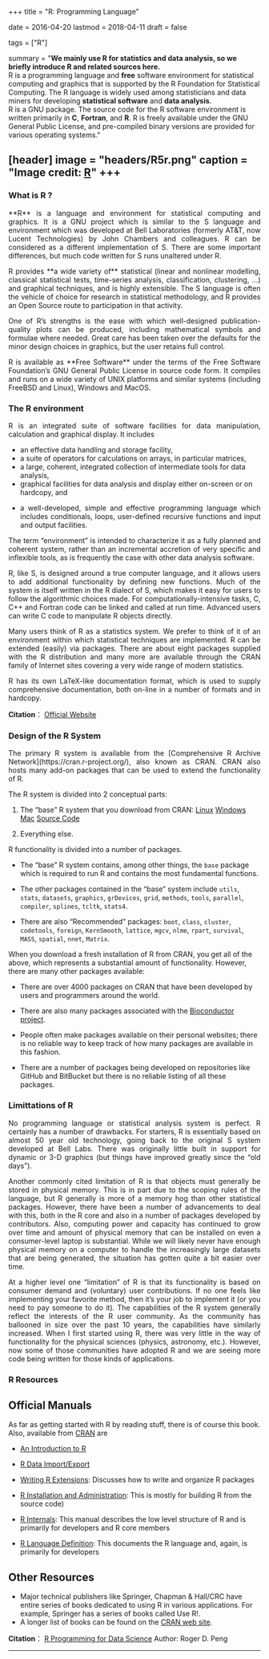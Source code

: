 +++
title = "R: Programming Language"

date = 2016-04-20
lastmod = 2018-04-11
draft = false

tags = ["R"]

summary = "**We mainly use R for statistics and data analysis, so we briefly introduce R and related sources here.** <br/>R is a programming language and **free** software environment for statistical computing and graphics that is supported by the R Foundation for Statistical Computing. The R language is widely used among statisticians and data miners for developing **statistical software** and **data analysis**. <br/>R is a GNU package. The source code for the R software environment is written primarily in **C**, **Fortran**, and **R**.  R is freely available under the GNU General Public License, and pre-compiled binary versions are provided for various operating systems."

[header]
image = "headers/R5r.png"
caption = "Image credit: [**R**](https://www.r-project.org/)"
+++
---
### What is R ?
<p align="justify">**R** is a language and environment for statistical computing and graphics. It is a GNU project which is similar to the S language and environment which was developed at Bell Laboratories (formerly AT&T, now Lucent Technologies) by John Chambers and colleagues. R can be considered as a different implementation of S. There are some important differences, but much code written for S runs unaltered under R.

<p align="justify">R provides **a wide variety of** statistical (linear and nonlinear modelling, classical statistical tests, time-series analysis, classification, clustering, …) and graphical techniques, and is highly extensible. The S language is often the vehicle of choice for research in statistical methodology, and R provides an Open Source route to participation in that activity.

<p align="justify">One of R’s strengths is the ease with which well-designed publication-quality plots can be produced, including mathematical symbols and formulae where needed. Great care has been taken over the defaults for the minor design choices in graphics, but the user retains full control.

<p align="justify">R is available as **Free Software** under the terms of the Free Software Foundation’s GNU General Public License in source code form. It compiles and runs on a wide variety of UNIX platforms and similar systems (including FreeBSD and Linux), Windows and MacOS.


### The R environment
<p align="justify">R is an integrated suite of software facilities for data manipulation, calculation and graphical display. It includes

* an effective data handling and storage facility,
* a suite of operators for calculations on arrays, in particular matrices,
* a large, coherent, integrated collection of intermediate tools for data analysis,
* graphical facilities for data analysis and display either on-screen or on hardcopy, and
* <p align="justify">a well-developed, simple and effective programming language which includes conditionals, loops, user-defined recursive functions and input and output facilities.

<p align="justify">The term “environment” is intended to characterize it as a fully planned and coherent system, rather than an incremental accretion of very specific and inflexible tools, as is frequently the case with other data analysis software.

<p align="justify">R, like S, is designed around a true computer language, and it allows users to add additional functionality by defining new functions. Much of the system is itself written in the R dialect of S, which makes it easy for users to follow the algorithmic choices made. For computationally-intensive tasks, C, C++ and Fortran code can be linked and called at run time. Advanced users can write C code to manipulate R objects directly.

<p align="justify">Many users think of R as a statistics system. We prefer to think of it of an environment within which statistical techniques are implemented. R can be extended (easily) via packages. There are about eight packages supplied with the R distribution and many more are available through the CRAN family of Internet sites covering a very wide range of modern statistics.

<p align="justify">R has its own LaTeX-like documentation format, which is used to supply comprehensive documentation, both on-line in a number of formats and in hardcopy.

**Citation**： [Official Website](https://www.r-project.org/)

### Design of the R System
<p align="justify">The primary R system is available from the [Comprehensive R Archive Network](https://cran.r-project.org/), also known as CRAN. CRAN also hosts many add-on packages that can be used to extend the functionality of R.

The R system is divided into 2 conceptual parts:

1. The “base” R system that you download from CRAN: [Linux](http://cran.r-project.org/bin/linux/) [Windows](https://cran.r-project.org/bin/windows/) [Mac](https://cran.r-project.org/bin/macosx/) [Source Code](http://cran.r-project.org/src/base/R-3/R-3.1.3.tar.gz)

2. Everything else.

R functionality is divided into a number of packages.

* The “base” R system contains, among other things, the `base` package which is required to run R and contains the most fundamental functions.

* The other packages contained in the “base” system include `utils`, `stats`, `datasets`, `graphics`, `grDevices`, `grid`, `methods`, `tools`, `parallel`, `compiler`, `splines`, `tcltk`, `stats4`.

* There are also “Recommended” packages: `boot`, `class`, `cluster`, `codetools`, `foreign`, `KernSmooth`, `lattice`, `mgcv`, `nlme`, `rpart`, `survival`, `MASS`, `spatial`, `nnet`, `Matrix`.

When you download a fresh installation of R from CRAN, you get all of the above, which represents a substantial amount of functionality. However, there are many other packages available:

* There are over 4000 packages on CRAN that have been developed by users and programmers around the world.

* There are also many packages associated with the [Bioconductor project](http://bioconductor.org/).

* People often make packages available on their personal websites; there is no reliable way to keep track of how many packages are available in this fashion.

* There are a number of packages being developed on repositories like GitHub and BitBucket but there is no reliable listing of all these packages.

### Limittations of R
<p align="justify">No programming language or statistical analysis system is perfect. R certainly has a number of drawbacks. For starters, R is essentially based on almost 50 year old technology, going back to the original S system developed at Bell Labs. There was originally little built in support for dynamic or 3-D graphics (but things have improved greatly since the “old days”).

<p align="justify">Another commonly cited limitation of R is that objects must generally be stored in physical memory. This is in part due to the scoping rules of the language, but R generally is more of a memory hog than other statistical packages. However, there have been a number of advancements to deal with this, both in the R core and also in a number of packages developed by contributors. Also, computing power and capacity has continued to grow over time and amount of physical memory that can be installed on even a consumer-level laptop is substantial. While we will likely never have enough physical memory on a computer to handle the increasingly large datasets that are being generated, the situation has gotten quite a bit easier over time.

<p align="justify">At a higher level one “limitation” of R is that its functionality is based on consumer demand and (voluntary) user contributions. If no one feels like implementing your favorite method, then it’s your job to implement it (or you need to pay someone to do it). The capabilities of the R system generally reflect the interests of the R user community. As the community has ballooned in size over the past 10 years, the capabilities have similarly increased. When I first started using R, there was very little in the way of functionality for the physical sciences (physics, astronomy, etc.). However, now some of those communities have adopted R and we are seeing more code being written for those kinds of applications.

### R Resources
## Official Manuals
As far as getting started with R by reading stuff, there is of course this book. Also, available from [CRAN](https://cran.r-project.org/) are

* [An Introduction to R](https://cran.r-project.org/doc/manuals/r-release/R-intro.html)

* [R Data Import/Export](https://cran.r-project.org/doc/manuals/r-release/R-data.html)

* [Writing R Extensions](https://cran.r-project.org/doc/manuals/r-release/R-exts.html): Discusses how to write and organize R packages

* [R Installation and Administration](https://cran.r-project.org/doc/manuals/r-release/R-admin.html): This is mostly for building R from the source code)

* [R Internals](https://cran.r-project.org/doc/manuals/r-release/R-ints.html): This manual describes the low level structure of R and is primarily for developers and R core members

* [R Language Definition](https://cran.r-project.org/doc/manuals/r-release/R-lang.html): This documents the R language and, again, is primarily for developers

## Other Resources
* Major technical publishers like Springer, Chapman & Hall/CRC have entire series of books dedicated to using R in various applications. For example, Springer has a series of books called Use R!.
* A longer list of books can be found on the [CRAN web site](https://www.r-project.org/doc/bib/R-books.html).

**Citation**： [R Programming for Data Science](https://bookdown.org/rdpeng/rprogdatascience/) Author: Roger D. Peng


---